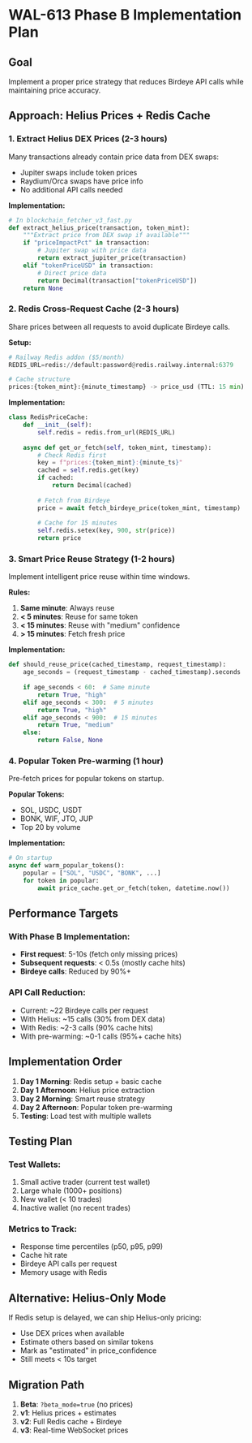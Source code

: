 # WAL-613 Phase B Implementation Plan

## Goal
Implement a proper price strategy that reduces Birdeye API calls while maintaining price accuracy.

## Approach: Helius Prices + Redis Cache

### 1. Extract Helius DEX Prices (2-3 hours)
Many transactions already contain price data from DEX swaps:
- Jupiter swaps include token prices
- Raydium/Orca swaps have price info
- No additional API calls needed

**Implementation:**
```python
# In blockchain_fetcher_v3_fast.py
def extract_helius_price(transaction, token_mint):
    """Extract price from DEX swap if available"""
    if "priceImpactPct" in transaction:
        # Jupiter swap with price data
        return extract_jupiter_price(transaction)
    elif "tokenPriceUSD" in transaction:
        # Direct price data
        return Decimal(transaction["tokenPriceUSD"])
    return None
```

### 2. Redis Cross-Request Cache (2-3 hours)
Share prices between all requests to avoid duplicate Birdeye calls.

**Setup:**
```python
# Railway Redis addon ($5/month)
REDIS_URL=redis://default:password@redis.railway.internal:6379

# Cache structure
prices:{token_mint}:{minute_timestamp} -> price_usd (TTL: 15 min)
```

**Implementation:**
```python
class RedisPriceCache:
    def __init__(self):
        self.redis = redis.from_url(REDIS_URL)
    
    async def get_or_fetch(self, token_mint, timestamp):
        # Check Redis first
        key = f"prices:{token_mint}:{minute_ts}"
        cached = self.redis.get(key)
        if cached:
            return Decimal(cached)
        
        # Fetch from Birdeye
        price = await fetch_birdeye_price(token_mint, timestamp)
        
        # Cache for 15 minutes
        self.redis.setex(key, 900, str(price))
        return price
```

### 3. Smart Price Reuse Strategy (1-2 hours)
Implement intelligent price reuse within time windows.

**Rules:**
1. **Same minute**: Always reuse
2. **< 5 minutes**: Reuse for same token
3. **< 15 minutes**: Reuse with "medium" confidence
4. **> 15 minutes**: Fetch fresh price

**Implementation:**
```python
def should_reuse_price(cached_timestamp, request_timestamp):
    age_seconds = (request_timestamp - cached_timestamp).seconds
    
    if age_seconds < 60:  # Same minute
        return True, "high"
    elif age_seconds < 300:  # 5 minutes
        return True, "high"
    elif age_seconds < 900:  # 15 minutes
        return True, "medium"
    else:
        return False, None
```

### 4. Popular Token Pre-warming (1 hour)
Pre-fetch prices for popular tokens on startup.

**Popular Tokens:**
- SOL, USDC, USDT
- BONK, WIF, JTO, JUP
- Top 20 by volume

**Implementation:**
```python
# On startup
async def warm_popular_tokens():
    popular = ["SOL", "USDC", "BONK", ...]
    for token in popular:
        await price_cache.get_or_fetch(token, datetime.now())
```

## Performance Targets

### With Phase B Implementation:
- **First request**: 5-10s (fetch only missing prices)
- **Subsequent requests**: < 0.5s (mostly cache hits)
- **Birdeye calls**: Reduced by 90%+

### API Call Reduction:
- Current: ~22 Birdeye calls per request
- With Helius: ~15 calls (30% from DEX data)
- With Redis: ~2-3 calls (90% cache hits)
- With pre-warming: ~0-1 calls (95%+ cache hits)

## Implementation Order

1. **Day 1 Morning**: Redis setup + basic cache
2. **Day 1 Afternoon**: Helius price extraction
3. **Day 2 Morning**: Smart reuse strategy
4. **Day 2 Afternoon**: Popular token pre-warming
5. **Testing**: Load test with multiple wallets

## Testing Plan

### Test Wallets:
1. Small active trader (current test wallet)
2. Large whale (1000+ positions)
3. New wallet (< 10 trades)
4. Inactive wallet (no recent trades)

### Metrics to Track:
- Response time percentiles (p50, p95, p99)
- Cache hit rate
- Birdeye API calls per request
- Memory usage with Redis

## Alternative: Helius-Only Mode
If Redis setup is delayed, we can ship Helius-only pricing:
- Use DEX prices when available
- Estimate others based on similar tokens
- Mark as "estimated" in price_confidence
- Still meets < 10s target

## Migration Path
1. **Beta**: `?beta_mode=true` (no prices)
2. **v1**: Helius prices + estimates
3. **v2**: Full Redis cache + Birdeye
4. **v3**: Real-time WebSocket prices 